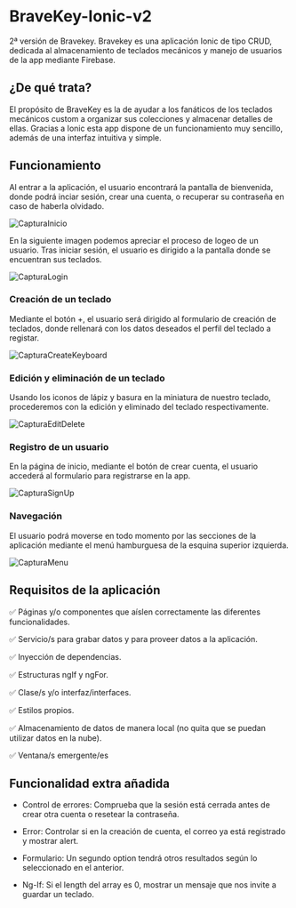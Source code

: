 # BraveKey-Ionic-v2
2ª versión de Bravekey. Bravekey es una aplicación Ionic de tipo CRUD, dedicada al almacenamiento de teclados mecánicos y manejo de usuarios de la app mediante Firebase.

## ¿De qué trata?
El propósito de BraveKey es la de ayudar a los fanáticos de los teclados mecánicos custom a organizar sus colecciones y almacenar detalles de ellas.
Gracias a Ionic esta app dispone de un funcionamiento muy sencillo, además de una interfaz intuitiva y simple.

## Funcionamiento
Al entrar a la aplicación, el usuario encontrará la pantalla de bienvenida, donde podrá inciar sesión, crear una cuenta, o recuperar su contraseña en caso de haberla olvidado.

![CapturaInicio](https://github.com/torrespedrob/BraveKey-Ionic-v2/blob/main/CapturaInicio.png)

En la siguiente imagen podemos apreciar el proceso de logeo de un usuario. Tras iniciar sesión, el usuario es dirigido a la pantalla donde se encuentran sus teclados.

![CapturaLogin](https://github.com/torrespedrob/BraveKey-Ionic-v2/blob/main/CapturaLogin.gif)

### Creación de un teclado
Mediante el botón +, el usuario será dirigido al formulario de creación de teclados, donde rellenará con los datos deseados el perfil del teclado a registar.

![CapturaCreateKeyboard](https://github.com/torrespedrob/BraveKey-Ionic-v2/blob/main/CapturaCreateKeyboard.gif)

### Edición y eliminación de un teclado
Usando los iconos de lápiz y basura en la miniatura de nuestro teclado, procederemos con la edición y eliminado del teclado respectivamente.

![CapturaEditDelete](https://github.com/torrespedrob/BraveKey-Ionic-v2/blob/main/CapturaEditDelete.gif)

### Registro de un usuario
En la página de inicio, mediante el botón de crear cuenta, el usuario accederá al formulario para registrarse en la app.

![CapturaSignUp](https://github.com/torrespedrob/BraveKey-Ionic-v2/blob/main/CapturaSignUp.gif)

### Navegación
El usuario podrá moverse en todo momento por las secciones de la aplicación mediante el menú hamburguesa de la esquina superior izquierda.

![CapturaMenu](https://github.com/torrespedrob/BraveKey-Ionic-v2/blob/main/CapturaMenu.png)

## Requisitos de la aplicación
✅ Páginas y/o componentes que aíslen correctamente las diferentes funcionalidades.

✅ Servicio/s para grabar datos y para proveer datos a la aplicación.

✅ Inyección de dependencias.

✅ Estructuras ngIf y ngFor.

✅ Clase/s y/o interfaz/interfaces.

✅ Estilos propios.

✅ Almacenamiento de datos de manera local (no quita que se puedan utilizar datos en la nube).

✅ Ventana/s emergente/es

## Funcionalidad extra añadida
* Control de errores: Comprueba que la sesión está cerrada antes de crear otra cuenta o resetear la contraseña.
 
* Error: Controlar si en la creación de cuenta, el correo ya está registrado y mostrar alert.
 
* Formulario: Un segundo option tendrá otros resultados según lo seleccionado en el anterior.

* Ng-If: Si el length del array es 0, mostrar un mensaje que nos invite a guardar un teclado.

